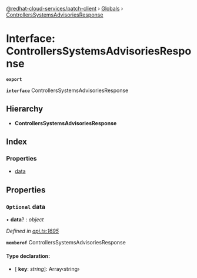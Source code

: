 [@redhat-cloud-services/patch-client](../README.md) › [Globals](../globals.md) › [ControllersSystemsAdvisoriesResponse](controllerssystemsadvisoriesresponse.md)

# Interface: ControllersSystemsAdvisoriesResponse

**`export`** 

**`interface`** ControllersSystemsAdvisoriesResponse

## Hierarchy

* **ControllersSystemsAdvisoriesResponse**

## Index

### Properties

* [data](controllerssystemsadvisoriesresponse.md#optional-data)

## Properties

### `Optional` data

• **data**? : *object*

*Defined in [api.ts:1695](https://github.com/RedHatInsights/javascript-clients/blob/77019e3d/packages/patch/api.ts#L1695)*

**`memberof`** ControllersSystemsAdvisoriesResponse

#### Type declaration:

* \[ **key**: *string*\]: Array‹string›
